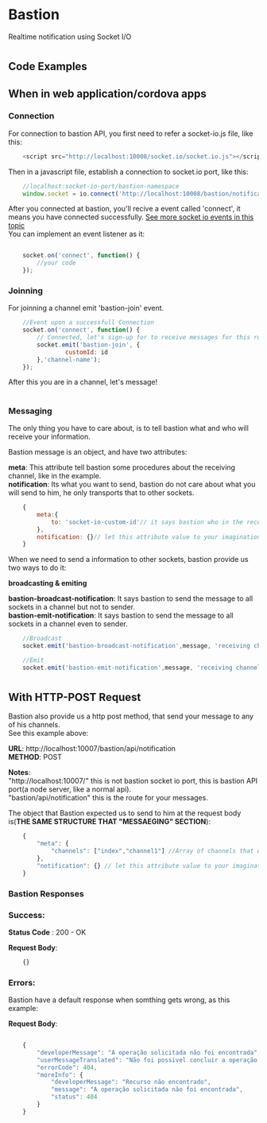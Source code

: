 # Bastion
Realtime notification using Socket I/O
#
## Code Examples

## When in web application/cordova apps
### Connection
For connection to bastion API, you first need to refer a socket-io.js file, like this:
``` javascript
    <script src="http://localhost:10008/socket.io/socket.io.js"></script>
```

Then in a javascript file, establish a connection to socket.io port, like this:

``` javascript
    //localhost:socket-io-port/bastion-namespace
    window.socket = io.connect('http://localhost:10008/bastion/notification');
```

After you connected at bastion, you'll recive a event called 'connect', it means you have connected successfully. [See more socket io events in this topic](http://stackoverflow.com/questions/24224287/list-of-socket-io-events) <br />
You can implement an event listener as it:

``` javascript

    socket.on('connect', function() {
        //your code
    });

```

### Joinning

For joinning a channel emit 'bastion-join' event.

``` javascript
    //Event upon a successfull Connection
    socket.on('connect', function() {
        // Connected, let's sign-up for to receive messages for this room
        socket.emit('bastion-join', {
                customId: id
        },'channel-name');
    });
```

After this you are in a channel, let's message!

#
### Messaging

The only thing you have to care about, is to tell bastion what and who will receive your information. <br />

Bastion message is an object, and have two attributes:<br/>

**meta**: This attribute tell bastion some procedures about the receiving channel, like in the example.<br/>
**notification**: Its what you want to send, bastion do not care about what you will send to him, he only transports that to other sockets.

``` javascript
    {
        meta:{
            to: 'socket-io-custom-id'// it says bastion who in the receiving channel will receive the notification attribute value
        },
        notification: {}// let this attribute value to your imagination
    }
```

When we need to send a information to other sockets, bastion provide us two ways to do it: <br />

**broadcasting & emiting**<br/>

**bastion-broadcast-notification**: It says bastion to send the message to all sockets in a channel but not to sender. <br/>
**bastion-emit-notification**: It says bastion to send the message to all sockets in a channel even to sender.

``` javascript
    //Broadcast
    socket.emit('bastion-broadcast-notification',message, 'receiving channel');

    //Emit
    socket.emit('bastion-emit-notification',message, 'receiving channel');

```
#
## With HTTP-POST Request
Bastion also provide us a http post method, that send your message to any of his channels.<br/>
See this example above:<br/>

**URL**: http://localhost:10007/bastion/api/notification<br/>
**METHOD**: POST<br/>

**Notes**: <br/>
"http://localhost:10007/" this is not bastion socket io port, this is bastion API port(a node server, like a normal api). <br/>
"bastion/api/notification" this is the route for your messages. <br/>


The object that Bastion expected us to send to him at the request body is(**THE SAME STRUCTURE THAT "MESSAEGING" SECTION**):

``` javascript
    {
        "meta": {
            "channels": ["index","channel1"] //Array of channels that will receive your message.
        },
        "notification": {} // let this attribute value to your imagination too.
    }
```

### Bastion Responses

### Success: <br/>
**Status Code** : 200 - OK

**Request Body**:
``` javascript
    {}
```

### Errors:
Bastion have a default response when somthing gets wrong, as this example:

**Request Body**:
``` javascript

    {
        "developerMessage": "A operação solicitada não foi encontrada",
        "userMessageTranslated": "Não foi possivel concluir a operação solicitada",
        "errorCode": 404,
        "moreInfo": {
            "developerMessage": "Recurso não encontrado",
            "message": "A operação solicitada não foi encontrada",
            "status": 404
        }
    }
```
#